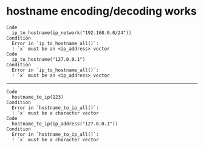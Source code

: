 # hostname encoding/decoding works

    Code
      ip_to_hostname(ip_network("192.168.0.0/24"))
    Condition
      Error in `ip_to_hostname_all()`:
      ! `x` must be an <ip_address> vector
    Code
      ip_to_hostname("127.0.0.1")
    Condition
      Error in `ip_to_hostname_all()`:
      ! `x` must be an <ip_address> vector

---

    Code
      hostname_to_ip(123)
    Condition
      Error in `hostname_to_ip_all()`:
      ! `x` must be a character vector
    Code
      hostname_to_ip(ip_address("127.0.0.1"))
    Condition
      Error in `hostname_to_ip_all()`:
      ! `x` must be a character vector

